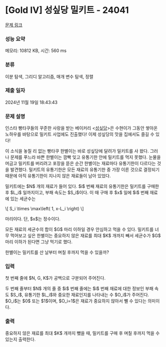 # [Gold IV] 성싶당 밀키트 - 24041 

[문제 링크](https://www.acmicpc.net/problem/24041) 

### 성능 요약

메모리: 10812 KB, 시간: 560 ms

### 분류

이분 탐색, 그리디 알고리즘, 매개 변수 탐색, 정렬

### 제출 일자

2024년 11월 19일 18:43:43

### 문제 설명

<p>인스타 빵타쿠들의 꾸준한 사랑을 받는 베이커리 <<a href="http://acmicpc.net/problem/20941">성싶당</a>>은 수현이가 그동안 쌓아온 노하우를 바탕으로 밀키트 사업에도 진출했다! 이제 성싶당의 맛을 집에서도 즐길 수 있다!</p>

<p>이 소식을 놓칠 리 없는 빵타쿠 한별이는 바로 성싶당에 달려가 밀키트를 사 왔다. 그러나 문제를 푸느라 바쁜 한별이는 깜빡 잊고 유통기한 안에 밀키트를 먹지 못했다. 눈물을 머금고 밀키트를 버리려고 포장을 뜯은 순간 한별이는 재료마다 유통기한이 다르다는 것을 발견했다. 밀키트의 유통기한은 모든 재료의 유통기한 중 가장 이른 것으로 결정되기 때문에 아직 유통기한이 지나지 않은 재료들이 남아 있었다.</p>

<p>밀키트에는 $N$ 개의 재료가 들어 있다. $i$ 번째 재료의 유통기한은 밀키트를 구매한 후 $L_i$ 일까지이고, 부패 속도는 $S_i$이다. 이 때 구매 후 $x$ 일에 $i$ 번째 재료에 있는 세균수는</p>

<p>\[ S_i \times \max\left( 1, x-L_i \right) \]</p>

<p>마리이다. 단, $x$는 정수이다.</p>

<p>모든 재료의 세균수의 합이 $G$ 마리 이하일 경우 안심하고 먹을 수 있다. 밀키트를 너무 먹어보고 싶은 한별이는 중요하지 않은 재료를 최대 $K$ 개까지 빼서 세균수가 $G$ 마리 이하가 된다면 그냥 먹기로 했다.</p>

<p>한별이는 밀키트를 산 날부터 며칠 후까지 먹을 수 있을까?</p>

### 입력 

 <p>첫 번째 줄에 $N, G, K$가 공백으로 구분되어 주어진다.</p>

<p>두 번째 줄부터 $N$ 개의 줄 중 $i$ 번째 줄에는 $i$ 번째 재료에 대한 정보인 부패 속도 $S_i$, 유통기한 $L_i$와 중요한 재료인지를 나타내는 수 $O_i$가 주어진다. $O_i$는 $0$ 또는 $1$이며, $O_i=1$은 재료가 중요하지 않아서 뺄 수 있다는 의미이다.</p>

### 출력 

 <p>중요하지 않은 재료를 최대 $K$ 개까지 뺐을 때, 밀키트를 구매 후 며칠 후까지 먹을 수 있는지 출력한다.</p>

